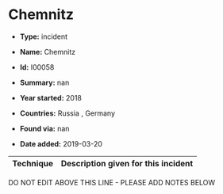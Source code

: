 # Chemnitz

* **Type:** incident

* **Name:** Chemnitz

* **Id:** I00058

* **Summary:** nan

* **Year started:** 2018

* **Countries:** Russia , Germany

* **Found via:** nan

* **Date added:** 2019-03-20
 

| Technique | Description given for this incident |
| --------- | ------------------------- |


DO NOT EDIT ABOVE THIS LINE - PLEASE ADD NOTES BELOW